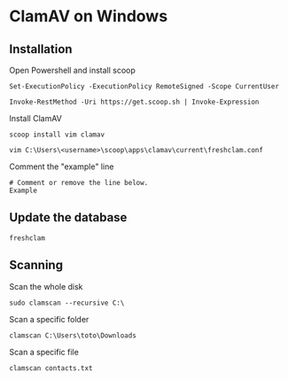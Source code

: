 # ClamAV on Windows

## Installation

Open Powershell and install scoop
```
Set-ExecutionPolicy -ExecutionPolicy RemoteSigned -Scope CurrentUser

Invoke-RestMethod -Uri https://get.scoop.sh | Invoke-Expression
```

Install ClamAV
```
scoop install vim clamav 

vim C:\Users\<username>\scoop\apps\clamav\current\freshclam.conf

```

Comment the "example" line

```
# Comment or remove the line below.
Example
```

## Update the database

```
freshclam
```

## Scanning

Scan the whole disk

```
sudo clamscan --recursive C:\
```

Scan a specific folder

```
clamscan C:\Users\toto\Downloads
```

Scan a specific file
```
clamscan contacts.txt
```